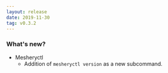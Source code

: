 ```yaml
---
layout: release
date: 2019-11-30
tag: v0.3.2
---
```


### What's new?

- Mesheryctl
  - Addition of `mesheryctl version` as a new subcommand.


